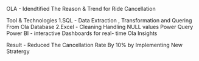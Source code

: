 OLA - Idendtified The Reason & Trend for Ride Cancellation

Tool & Technologies 
1.SQL - Data Extraction , Transformation and Quering From Ola Database 
2.Excel - Cleaning Handling NULL values Power Query
Power BI - interactive Dashboards for real- time Ola Insights

Result - Reduced The Cancellation Rate By 10% by Implementing New Stratergy
